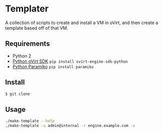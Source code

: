 # Templater

A collection of scripts to create and install a VM in oVirt, and then create
a template based off of that VM.

## Requirements

- Python 2
- [Python oVirt SDK](https://github.com/oVirt/ovirt-engine-sdk) `pip install ovirt-engine-sdk-python`
- [Python Paramiko](https://github.com/paramiko/paramiko) `pip install paramiko`

## Install

```bash
$ git clone
```

## Usage

```bash
./make-template --help
./make-template -u admin@internal -r engine.example.com -v
```
